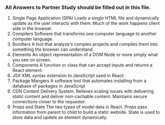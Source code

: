 ### All Answers to Partner Study should be filled out in this file.

1. Single Page Application (SPA)
    Loads a single HTML file and dynamically update as the user interacts with them. Much of the work happens client side in the browser.
2. Compilers
    Software that transforms one computer language to another computer language.
3. Bundlers
    A tool that analyze's complex projects and compiles them into something the browser can understand.
4. Elements
    An object representation of a DOM Node or more simply what you see on screen.
5. Components
    A function or class that can accept inputs and returns a React element.
6. JSX
    XML syntax extension to JavaScript used in React.
7. Package Mangers
    A software tool that automates installing from a database of packages in JavaScript
8. CDN
    Content Delivery System. Relieves scaling issues with delivering static content and  deliver non-cachable content. Maintains secure connections closer to the requestor.
9. Props and State
    The two types of model data in React. Props pass information from parent to child to build a static website. State is used to store data and update an element dynamically.